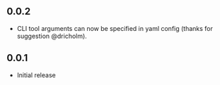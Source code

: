 ## 0.0.2

* CLI tool arguments can now be specified in yaml config (thanks for suggestion @dricholm).

## 0.0.1

* Initial release